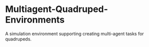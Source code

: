 # Multiagent-Quadruped-Environments

A simulation environment supporting creating multi-agent tasks for quadrupeds.